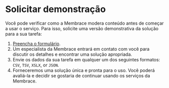 # Solicitar demonstração

Você pode verificar como a Membrace modera conteúdo antes de começar a usar o serviço. Para isso, solicite uma versão demonstrativa da solução para a sua tarefa:

1. [Preencha o formulário](https://membrace.ai/request-trial).
2. Um especialista da Membrace entrará em contato com você para discutir os detalhes e encontrar uma solução apropriada.
3. Envie os dados da sua tarefa em qualquer um dos seguintes formatos: `CSV`, `TSV`, `XSLX`, or `JSON`.
4. Forneceremos uma solução única e pronta para o uso. Você poderá avaliá-la e decidir se gostaria de continuar usando os serviços da Membrace.